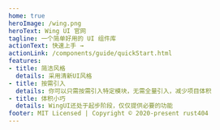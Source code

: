 ```yaml
---
home: true
heroImage: /wing.png
heroText: Wing UI 官网
tagline: 一个简单好用的 UI 组件库
actionText: 快速上手 →
actionLink: /components/guide/quickStart.html
features:
- title: 简洁风格
  details: 采用清新UI风格 
- title: 按需引入
  details: 你可以只需按需引入特定模块，无需全量引入，减少项目体积
- title: 体积小巧
  details: WingUI还处于起步阶段，仅仅提供必要的功能 
footer: MIT Licensed | Copyright © 2020-present rust404
---
```

